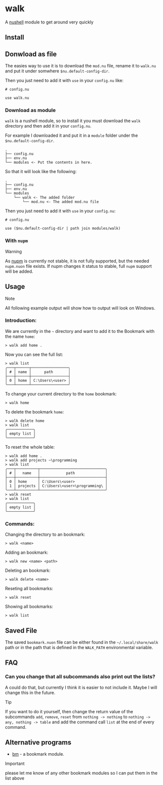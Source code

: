 # walk

A [nushell](https://www.nushell.sh) module to get around very quickly

## Install

## Donwload as file

The easies way to use it is to download the `mod.nu` file,
rename it to `walk.nu` and put it under somwhere `$nu.default-config-dir`.

Then you just need to add it with `use` in your `config.nu` like:

```nushell
# config.nu

use walk.nu
```

### Download as module

`walk` is a nushell module, so to install it you must download the `walk`
directory and then add it in your `config.nu`.

For example I downloaded it and put it in a `module` folder under the
`$nu.default-config-dir`.

```
.
├── config.nu
├── env.nu
└── modules <- Put the contents in here.
```

So that it will look like the following:

```
.
├── config.nu
├── env.nu
└── modules
    └── walk <- The added folder
        └── mod.nu <- The added mod.nu file
```

Then you just need to add it with `use` in your `config.nu`:

```nushell
# config.nu

use ($nu.default-config-dir | path join modules/walk)
```

### With `nupm`

> [!WARNING]
> As [nupm](https://github.com/nushell/nupm) is currently not stable,
> it is not fully supported, but the needed `nupm.nuon` file exists. If nupm
> changes it status to stable, full `nupm` support will be added.

## Usage

> [!NOTE]
> All following example output will show how to output will look on Windows.

### Introduction:

We are currently in the `~` directory and want to add it to the Bookmark with
the name `home`:

```nushell
> walk add home .
```

Now you can see the full list:

```nushell
> walk list
╭───┬──────┬─────────────────╮
│ # │ name │      path       │
├───┼──────┼─────────────────┤
│ 0 │ home │ C:\Users\<user> │
╰───┴──────┴─────────────────╯
```

To change your current directory to the `home` bookmark:

```nushell
> walk home
```

To delete the bookmark `home`:

```nushell
> walk delete home
> walk list
╭────────────╮
│ empty list │
╰────────────╯
```

To reset the whole table:

```nushell
> walk add home .
> walk add projects ~\programming
> walk list
╭───┬──────────┬──────────────────────────────╮
│ # │   name   │            path              │
├───┼──────────┼──────────────────────────────┤
│ 0 │ home     │ C:\Users\<user>              │
│ 1 │ projects │ C:\Users\<user>\programming\ │
╰───┴──────────┴──────────────────────────────╯
> walk reset
> walk list
╭────────────╮
│ empty list │
╰────────────╯
```

### Commands:

Changing the directory to an bookmark:

```nushell
> walk <name>
```

Adding an bookmark:

```nushell
> walk new <name> <path>
```

Deleting an bookmark:

```nushell
> walk delete <name>
```

Reseting all bookmarks:

```nushell
> walk reset
```

Showing all bookmarks:

```nushell
> walk list
```

## Saved File

The saved `bookmark.nuon` file can be either found in the `~/.local/share/walk`
path or in the path that is defined in the `WALK_PATH` environmental variable.

## FAQ

### Can you change that all subcommands also print out the lists?

A could do that, but currently I think it is easier to not include it. Maybe I
will change this in the future.

> [!TIP]
> If you want to do it yourself, then change the return value of the subcommands
> `add`, `remove`, `reset` from `nothing -> nothing` to
> `nothing -> any, nothing -> table` and add the command call `list` at the end
> of every command.

## Alternative programs

- [bm](https://github.com/nushell/nu_scripts/modules/) -
  a bookmark module.

> [!IMPORTANT]
> please let me know of any other bookmark modules so I can put them in the list
> above
